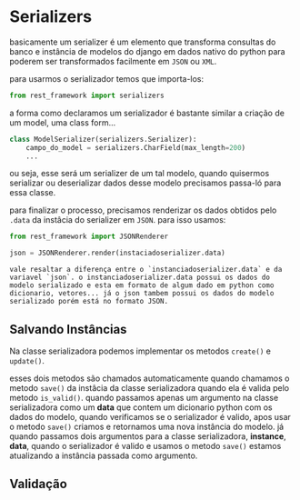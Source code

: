 # Serializers

basicamente um serializer é um elemento que transforma consultas do banco e instância de modelos do django em dados nativo do python para poderem ser transformados facilmente em `JSON` ou `XML`.

para usarmos o serializador temos que importa-los:

```python
from rest_framework import serializers
```

a forma como declaramos um serializador é bastante similar a criação de um model, uma class form...

```python
class ModelSerializer(serializers.Serializer):
    campo_do_model = serializers.CharField(max_length=200)
    ...
```

ou seja, esse será um serializer de um tal modelo, quando quisermos serializar ou deserializar dados desse modelo precisamos passa-ló para essa classe.

para finalizar o processo, precisamos renderizar os dados obtidos pelo `.data` da instâcia do serializer em `JSON`. para isso usamos:

```python
from rest_framework import JSONRenderer

json = JSONRenderer.render(instaciadoserializer.data)
```

```
vale resaltar a diferença entre o `instanciadoserializer.data` e da variavel `json`. o instanciadoserializer.data possui os dados do modelo serializado e esta em formato de algum dado em python como dicionario, vetores... já o json tambem possui os dados do modelo serializado porém está no formato JSON.
```

## Salvando Instâncias

Na classe serializadora podemos implementar os metodos `create()` e `update()`.

esses dois metodos são chamados automaticamente quando chamamos o metodo `save()` da instâcia da classe serializadora quando ela é valida pelo metodo `is_valid()`. quando passamos apenas um argumento na classe serializadora como um **data** que contem um dicionario python com os dados do modelo, quando verificamos se o serializador é valido, apos usar o metodo `save()` criamos e retornamos uma nova instância do modelo. já quando passamos dois argumentos para a classe serializadora, **instance**, **data**, quando o serializador é valido e usamos o metodo `save()` estamos atualizando a instância passada como argumento.

## Validação